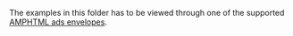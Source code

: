 The examples in this folder has to be viewed through one of the 
supported [AMPHTML ads envelopes](../../../../contributing/TESTING.md#a4a-envelope-a4a-a4a-3p).